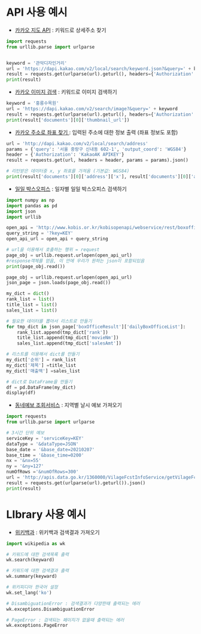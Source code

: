 # API 사용 예시

- [카카오 지도 API](https://apis.map.kakao.com/web/guide/) : 키워드로 상세주소 찾기

```python
import requests
from urllib.parse import urlparse


keyword = '관악디자인거리'
url = 'https://dapi.kakao.com/v2/local/search/keyword.json?&query=' + keyword
result = requests.get(urlparse(url).geturl(), headers={'Authorization': 'KakaoAK KEY'}).json()
print(result)
```



- [카카오 이미지 검색](https://developers.kakao.com/docs/latest/ko/daum-search/dev-guide) : 키워드로 이미지 검색하기

```python
keyword = '홍릉수목원'
url = 'https://dapi.kakao.com/v2/search/image?&query=' + keyword
result = requests.get(urlparse(url).geturl(), headers={'Authorization': 'KakaoAK KEY'}).json()
print(result['documents'][0]['thumbnail_url'])
```



- [카카오 주소로 좌표 찾기 ](https://developers.kakao.com/docs/latest/ko/local/dev-guide): 입력된 주소에 대한 정보 출력 (좌표 정보도 포함)

```python
url = 'http://dapi.kakao.com/v2/local/search/address'
params = {'query': '서울 중랑구 신내동 602-1', 'output_coord': 'WGS84'}
header = {'Authorization': 'KakaoAK APIKEY'}
result = requests.get(url, headers = header, params = params).json()

# 리턴받은 데이터중 x, y 좌표를 가져옴 (기본값: WGS84)
print(result['documents'][0]['address']['x'], result['documents'][0]['address']['y'])
```





- [일일 박스오피스](https://www.kobis.or.kr/kobisopenapi/homepg/main/main.do) : 일자별 일일 박스오피스 검색하기

```python
import numpy as np
import pandas as pd
import json
import urllib

open_api = 'http://www.kobis.or.kr/kobisopenapi/webservice/rest/boxoffice/searchDailyBoxOfficeList.json'
query_string = '?key=KEY'
open_api_url = open_api + query_string

# url을 이용해서 호출하는 행위 = request
page_obj = urllib.request.urlopen(open_api_url)
#response객체를 얻음, 이 안에 우리가 원하는 json이 포함되있음
print(page_obj.read())

page_obj = urllib.request.urlopen(open_api_url)
json_page = json.loads(page_obj.read())

my_dict = dict()
rank_list = list()
title_list = list()
sales_list = list()

# 필요한 데이터를 뽑아서 리스트로 만들기
for tmp_dict in json_page['boxOfficeResult']['dailyBoxOfficeList']:
    rank_list.append(tmp_dict['rank'])
    title_list.append(tmp_dict['movieNm'])
    sales_list.append(tmp_dict['salesAmt'])

# 리스트를 이용해서 dict를 만들기
my_dict['순위'] = rank_list
my_dict['제목'] =title_list
my_dict['매출액'] =sales_list

# dict로 DataFrame을 만들기
df = pd.DataFrame(my_dict)
display(df)
```



- [동네예보 조회서비스](https://www.data.go.kr/tcs/dss/selectApiDataDetailView.do?publicDataPk=15057682) : 지역별 날시 예보 가져오기

```python
import requests
from urllib.parse import urlparse

# 3시간 단위 예보
serviceKey = 'serviceKey=KEY'
dataType = '&dataType=JSON'
base_date = '&base_date=20210207'
base_time = '&base_time=0200'
nx = '&nx=55'
ny = '&ny=127'
numOfRows ='&numOfRows=300'
url = 'http://apis.data.go.kr/1360000/VilageFcstInfoService/getVilageFcst?' + serviceKey + dataType + base_date + base_time + nx + ny + numOfRows
result = requests.get(urlparse(url).geturl()).json()
print(result)
```






# LIbrary 사용 예시

- [위키백과](https://wikipedia.readthedocs.io/en/latest/code.html#module-wikipedia) : 위키백과 검색결과 가져오기

```python
import wikipedia as wk

# 키워드에 대한 검색목록 출력
wk.search(keyward)

# 키워드에 대한 검색결과 출력
wk.summary(keyward)

# 위키피디아 한국어 설정
wk.set_lang('ko')

# DisambiguationError : 검색결과가 다양한때 출력되는 에러
wk.exceptions.DisambiguationError

# PageError : 검색되는 페이지가 없을때 출력되는 에러
wk.exceptions.PageError
```



